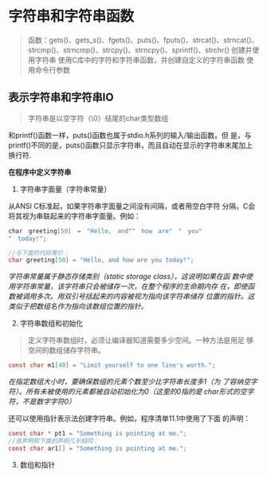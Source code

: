 # 字符串和字符串函数

> 函数：gets()、gets_s()、fgets()、puts()、fputs()、strcat()、strncat()、 strcmp()、strncmp()、strcpy()、strncpy()、sprintf()、strchr()
> 创建并使用字符串
> 使用C库中的字符和字符串函数，并创建自定义的字符串函数
> 使用命令行参数


## 表示字符串和字符串IO
> 字符串是以空字符（\0）结尾的char类型数组

和printf()函数一样，puts()函数也属于stdio.h系列的输入/输出函数。但 是，与printf()不同的是，puts()函数只显示字符串，而且自动在显示的字符串末尾加上换行符.

**在程序中定义字符串**

1. 字符串字面量（字符串常量）
   
从ANSI C标准起，如果字符串字面量之间没有间隔，或者用空白字符 分隔，C会将其视为串联起来的字符串字面量。例如：
```C
char　greeting[50]　=　"Hello,　and""　how　are"　"　you"
"　today!";

//与下面的代码等价：
char greeting[50] = "Hello, and how are you today!";
```

*字符串常量属于静态存储类别（static storage class），这说明如果在函 数中使用字符串常量，该字符串只会被储存一次，在整个程序的生命期内存 在，即使函数被调用多次。用双引号括起来的内容被视为指向该字符串储存 位置的指针。这类似于把数组名作为指向该数组位置的指针。*

2. 字符串数组和初始化
> 定义字符串数组时，必须让编译器知道需要多少空间。一种方法是用足 够空间的数组储存字符串。

```C
const char m1[40] = "Limit yourself to one line's worth.";
```

*在指定数组大小时，要确保数组的元素个数至少比字符串长度多1（为 了容纳空字符）。所有未被使用的元素都被自动初始化为0（这里的0指的是 char形式的空字符，不是数字字符0）*


还可以使用指针表示法创建字符串。例如，程序清单11.1中使用了下面 的声明：
```C
const char * pt1 = "Something is pointing at me.";
//该声明和下面的声明几乎相同：
const char ar1[] = "Something is pointing at me.";
```

3. 数组和指针
  